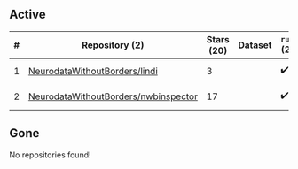 ## Active
| # | Repository (2) | Stars (20) | Dataset | `run` (2) | `containers-run` | Last Modified |
| --- | --- | --- | --- | --- | --- | --- |
| 1 | [NeurodataWithoutBorders/lindi](https://github.com/NeurodataWithoutBorders/lindi) | 3 |  | :heavy_check_mark: |  | 2024-10-14 20:35:06+00:00 |
| 2 | [NeurodataWithoutBorders/nwbinspector](https://github.com/NeurodataWithoutBorders/nwbinspector) | 17 |  | :heavy_check_mark: |  | 2024-10-23 23:44:41+00:00 |

## Gone
No repositories found!
